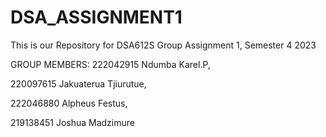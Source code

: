 # DSA_ASSIGNMENT1
This is our Repository for DSA612S Group Assignment 1, Semester 4 2023

GROUP MEMBERS:
222042915 Ndumba Karel.P,

220097615 Jakuaterua 
Tjiurutue,

222046880 Alpheus Festus,

219138451 Joshua Madzimure
